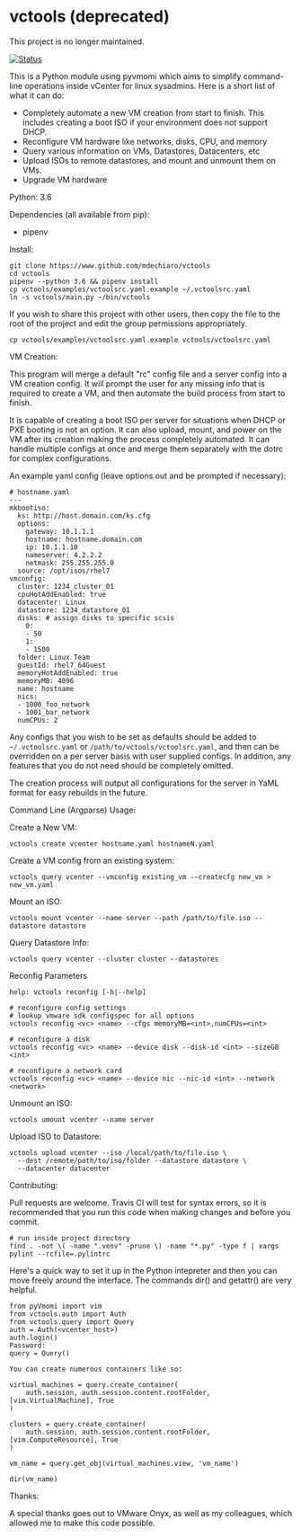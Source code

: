 vctools (deprecated)
======

This project is no longer maintained.

[![Status](https://travis-ci.org/mdechiaro/vctools.svg?branch=master)](https://travis-ci.org/mdechiaro/vctools)

This is a Python module using pyvmomi which aims to simplify
command-line operations inside vCenter for linux sysadmins. Here is a
short list of what it can do:

  - Completely automate a new VM creation from start to finish. This
    includes creating a boot ISO if your environment does not support DHCP.
  - Reconfigure VM hardware like networks, disks, CPU, and memory
  - Query various information on VMs, Datastores, Datacenters, etc
  - Upload ISOs to remote datastores, and mount and unmount them on VMs.
  - Upgrade VM hardware

Python: 3.6

Dependencies (all available from pip):
  - pipenv

Install:

    git clone https://www.github.com/mdechiaro/vctools
    cd vctools
    pipenv --python 3.6 && pipenv install
    cp vctools/examples/vctoolsrc.yaml.example ~/.vctoolsrc.yaml
    ln -s vctools/main.py ~/bin/vctools

If you wish to share this project with other users, then copy the file to
the root of the project and edit the group permissions appropriately.

    cp vctools/examples/vctoolsrc.yaml.example vctools/vctoolsrc.yaml

VM Creation:

This program will merge a default "rc" config file and a server config
into a VM creation config. It will prompt the user for any missing info
that is required to create a VM, and then automate the build process
from start to finish.

It is capable of creating a boot ISO per server for situations when DHCP
or PXE booting is not an option. It can also upload, mount, and power on
the VM after its creation making the process completely automated. It
can handle multiple configs at once and merge them separately with the
dotrc for complex configurations.

An example yaml config (leave options out and be prompted if necessary):

    # hostname.yaml
    ---
    mkbootiso:
      ks: http://host.domain.com/ks.cfg
      options:
        gateway: 10.1.1.1
        hostname: hostname.domain.com
        ip: 10.1.1.10
        nameserver: 4.2.2.2
        netmask: 255.255.255.0
      source: /opt/isos/rhel7
    vmconfig:
      cluster: 1234_cluster_01
      cpuHotAddEnabled: true
      datacenter: Linux
      datastore: 1234_datastore_01
      disks: # assign disks to specific scsis
        0:
        - 50
        1:
        - 1500
      folder: Linux Team
      guestId: rhel7_64Guest
      memoryHotAddEnabled: true
      memoryMB: 4096
      name: hostname
      nics:
      - 1000_foo_network
      - 1001_bar_network
      numCPUs: 2


Any configs that you wish to be set as defaults should be added to
`~/.vctoolsrc.yaml` or `/path/to/vctools/vctoolsrc.yaml`, and then can
be overridden on a per server basis with user supplied configs. In
addition, any features that you do not need should be completely
omitted.

The creation process will output all configurations for the server in
YaML format for easy rebuilds in the future.

Command Line (Argparse) Usage:

Create a New VM:

    vctools create vcenter hostname.yaml hostnameN.yaml

Create a VM config from an existing system:

    vctools query vcenter --vmconfig existing_vm --createcfg new_vm > new_vm.yaml

Mount an ISO:

    vctools mount vcenter --name server --path /path/to/file.iso --datastore datastore

Query Datastore Info:

    vctools query vcenter --cluster cluster --datastores

Reconfig Parameters

    help: vctools reconfig [-h|--help]

    # reconfigure config settings
    # lookup vmware sdk configspec for all options
    vctools reconfig <vc> <name> --cfgs memoryMB=<int>,numCPUs=<int>

    # reconfigure a disk
    vctools reconfig <vc> <name> --device disk --disk-id <int> --sizeGB <int>

    # reconfigure a network card
    vctools reconfig <vc> <name> --device nic --nic-id <int> --network <network>

Unmount an ISO:

    vctools umount vcenter --name server

Upload ISO to Datastore:

    vctools upload vcenter --iso /local/path/to/file.iso \
      --dest /remote/path/to/iso/folder --datastore datastore \
      --datacenter datacenter

Contributing:

Pull requests are welcome. Travis CI will test for syntax errors, so it
is recommended that you run this code when making changes and before you
commit.

    # run inside project directory
    find . -not \( -name ".venv" -prune \) -name "*.py" -type f | xargs pylint --rcfile=.pylintrc


Here's a quick way to set it up in the Python intepreter and then you
can move freely around the interface. The commands dir() and getattr()
are very helpful.

    from pyVmomi import vim
    from vctools.auth import Auth
    from vctools.query import Query
    auth = Auth(<vcenter_host>)
    auth.login()
    Password:
    query = Query()

    You can create numerous containers like so:

    virtual_machines = query.create_container(
        auth.session, auth.session.content.rootFolder, [vim.VirtualMachine], True
    )

    clusters = query.create_container(
        auth.session, auth.session.content.rootFolder, [vim.ComputeResource], True
    )

    vm_name = query.get_obj(virtual_machines.view, 'vm_name')

    dir(vm_name)

Thanks:

A special thanks goes out to VMware Onyx, as well as my colleagues,
which allowed me to make this code possible.
